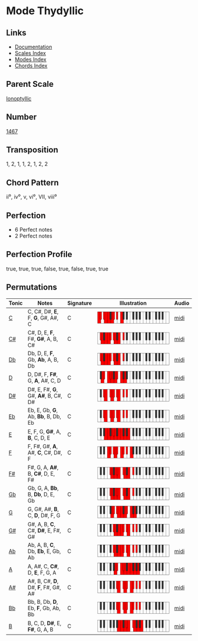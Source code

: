 # Mode Thydyllic

## Links

- [Documentation](README.md)
- [Scales Index](Scales.md)
- [Modes Index](Modes.md)
- [Chords Index](Chords.md)

## Parent Scale

[Ionoptyllic](ScaleIonoptyllic.md)

## Number

[1467](https://ianring.com/musictheory/scales/1467)

## Transposition

1, 2, 1, 1, 2, 1, 2, 2

## Chord Pattern

ii⁰, iv⁰, v, vi⁰, VII, viii⁰

## Perfection

- 6 Perfect notes
- 2 Perfect notes

## Perfection Profile

true, true, true, false, true, false, true, true

## Permutations

| Tonic | Notes | Signature | Illustration | Audio |
|-------|-------|-----------|--------------|-------|
| [C](ModeCNaturalThydyllic.md) | C, C#, D#, **E**, F, **G**, G#, A#, C | C | ![CNaturalThydyllic](ModeCNaturalThydyllic.png) | [midi](https://github.com/edipermadi/music/blob/main/docs/ModeCNaturalThydyllic.mid?raw=true) |
| [C#](ModeCSharpThydyllic.md) | C#, D, E, **F**, F#, **G#**, A, B, C# | C | ![CSharpThydyllic](ModeCSharpThydyllic.png) | [midi](https://github.com/edipermadi/music/blob/main/docs/ModeCSharpThydyllic.mid?raw=true) |
| [Db](ModeDFlatThydyllic.md) | Db, D, E, **F**, Gb, **Ab**, A, B, Db | C | ![DFlatThydyllic](ModeDFlatThydyllic.png) | [midi](https://github.com/edipermadi/music/blob/main/docs/ModeDFlatThydyllic.mid?raw=true) |
| [D](ModeDNaturalThydyllic.md) | D, D#, F, **F#**, G, **A**, A#, C, D | C | ![DNaturalThydyllic](ModeDNaturalThydyllic.png) | [midi](https://github.com/edipermadi/music/blob/main/docs/ModeDNaturalThydyllic.mid?raw=true) |
| [D#](ModeDSharpThydyllic.md) | D#, E, F#, **G**, G#, **A#**, B, C#, D# | C | ![DSharpThydyllic](ModeDSharpThydyllic.png) | [midi](https://github.com/edipermadi/music/blob/main/docs/ModeDSharpThydyllic.mid?raw=true) |
| [Eb](ModeEFlatThydyllic.md) | Eb, E, Gb, **G**, Ab, **Bb**, B, Db, Eb | C | ![EFlatThydyllic](ModeEFlatThydyllic.png) | [midi](https://github.com/edipermadi/music/blob/main/docs/ModeEFlatThydyllic.mid?raw=true) |
| [E](ModeENaturalThydyllic.md) | E, F, G, **G#**, A, **B**, C, D, E | C | ![ENaturalThydyllic](ModeENaturalThydyllic.png) | [midi](https://github.com/edipermadi/music/blob/main/docs/ModeENaturalThydyllic.mid?raw=true) |
| [F](ModeFNaturalThydyllic.md) | F, F#, G#, **A**, A#, **C**, C#, D#, F | C | ![FNaturalThydyllic](ModeFNaturalThydyllic.png) | [midi](https://github.com/edipermadi/music/blob/main/docs/ModeFNaturalThydyllic.mid?raw=true) |
| [F#](ModeFSharpThydyllic.md) | F#, G, A, **A#**, B, **C#**, D, E, F# | C | ![FSharpThydyllic](ModeFSharpThydyllic.png) | [midi](https://github.com/edipermadi/music/blob/main/docs/ModeFSharpThydyllic.mid?raw=true) |
| [Gb](ModeGFlatThydyllic.md) | Gb, G, A, **Bb**, B, **Db**, D, E, Gb | C | ![GFlatThydyllic](ModeGFlatThydyllic.png) | [midi](https://github.com/edipermadi/music/blob/main/docs/ModeGFlatThydyllic.mid?raw=true) |
| [G](ModeGNaturalThydyllic.md) | G, G#, A#, **B**, C, **D**, D#, F, G | C | ![GNaturalThydyllic](ModeGNaturalThydyllic.png) | [midi](https://github.com/edipermadi/music/blob/main/docs/ModeGNaturalThydyllic.mid?raw=true) |
| [G#](ModeGSharpThydyllic.md) | G#, A, B, **C**, C#, **D#**, E, F#, G# | C | ![GSharpThydyllic](ModeGSharpThydyllic.png) | [midi](https://github.com/edipermadi/music/blob/main/docs/ModeGSharpThydyllic.mid?raw=true) |
| [Ab](ModeAFlatThydyllic.md) | Ab, A, B, **C**, Db, **Eb**, E, Gb, Ab | C | ![AFlatThydyllic](ModeAFlatThydyllic.png) | [midi](https://github.com/edipermadi/music/blob/main/docs/ModeAFlatThydyllic.mid?raw=true) |
| [A](ModeANaturalThydyllic.md) | A, A#, C, **C#**, D, **E**, F, G, A | C | ![ANaturalThydyllic](ModeANaturalThydyllic.png) | [midi](https://github.com/edipermadi/music/blob/main/docs/ModeANaturalThydyllic.mid?raw=true) |
| [A#](ModeASharpThydyllic.md) | A#, B, C#, **D**, D#, **F**, F#, G#, A# | C | ![ASharpThydyllic](ModeASharpThydyllic.png) | [midi](https://github.com/edipermadi/music/blob/main/docs/ModeASharpThydyllic.mid?raw=true) |
| [Bb](ModeBFlatThydyllic.md) | Bb, B, Db, **D**, Eb, **F**, Gb, Ab, Bb | C | ![BFlatThydyllic](ModeBFlatThydyllic.png) | [midi](https://github.com/edipermadi/music/blob/main/docs/ModeBFlatThydyllic.mid?raw=true) |
| [B](ModeBNaturalThydyllic.md) | B, C, D, **D#**, E, **F#**, G, A, B | C | ![BNaturalThydyllic](ModeBNaturalThydyllic.png) | [midi](https://github.com/edipermadi/music/blob/main/docs/ModeBNaturalThydyllic.mid?raw=true) |
